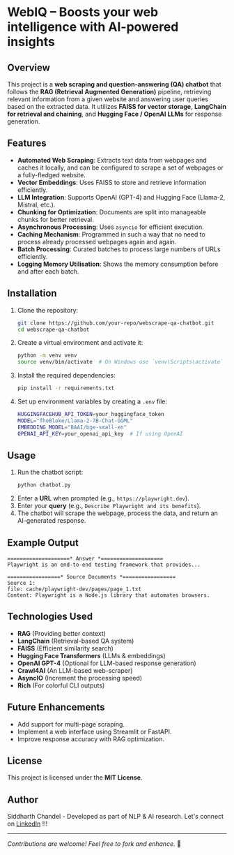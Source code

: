 # WebIQ – Boosts your web intelligence with AI-powered insights

## Overview
This project is a **web scraping and question-answering (QA) chatbot** that follows the **RAG (Retrieval Augmented Generation)** pipeline, retrieving relevant information from a given website and answering user queries based on the extracted data. It utilizes **FAISS for vector storage**, **LangChain for retrieval and chaining**, and **Hugging Face / OpenAI LLMs** for response generation.

## Features
- **Automated Web Scraping**: Extracts text data from webpages and caches it locally, and can be configured to scrape a set of webpages or a fully-fledged website.
- **Vector Embeddings**: Uses FAISS to store and retrieve information efficiently.
- **LLM Integration**: Supports OpenAI (GPT-4) and Hugging Face (Llama-2, Mistral, etc.).
- **Chunking for Optimization**: Documents are split into manageable chunks for better retrieval.
- **Asynchronous Processing**: Uses `asyncio` for efficient execution.
- **Caching Mechanism**: Programmed in such a way that no need to process already processed webpages again and again.
- **Batch Processing**: Curated batches to process large numbers of URLs efficiently.
- **Logging Memory Utilisation**: Shows the memory consumption before and after each batch.

## Installation

1. Clone the repository:
    ```sh
    git clone https://github.com/your-repo/webscrape-qa-chatbot.git
    cd webscrape-qa-chatbot
    ```

2. Create a virtual environment and activate it:
    ```sh
    python -m venv venv
    source venv/bin/activate  # On Windows use `venv\Scripts\activate`
    ```

3. Install the required dependencies:
    ```sh
    pip install -r requirements.txt
    ```

4. Set up environment variables by creating a `.env` file:
    ```sh
    HUGGINGFACEHUB_API_TOKEN=your_huggingface_token
    MODEL="TheBloke/Llama-2-7B-Chat-GGML"
    EMBEDDING_MODEL="BAAI/bge-small-en"
    OPENAI_API_KEY=your_openai_api_key  # If using OpenAI
    ```

## Usage

1. Run the chatbot script:
    ```sh
    python chatbot.py
    ```
2. Enter a **URL** when prompted (e.g., `https://playwright.dev`).
3. Enter your **query** (e.g., `Describe Playwright and its benefits`).
4. The chatbot will scrape the webpage, process the data, and return an AI-generated response.

## Example Output
```
====================* Answer *====================
Playwright is an end-to-end testing framework that provides...

=================* Source Documents *=================
Source 1:
file: cache/playwright-dev/pages/page_1.txt
Content: Playwright is a Node.js library that automates browsers.
```

## Technologies Used
- **RAG** (Providing better context)
- **LangChain** (Retrieval-based QA system)
- **FAISS** (Efficient similarity search)
- **Hugging Face Transformers** (LLMs & embeddings)
- **OpenAI GPT-4** (Optional for LLM-based response generation)
- **Crawl4AI** (An LLM-based web-scraper)
- **AsyncIO** (Increment the processing speed)
- **Rich** (For colorful CLI outputs)

## Future Enhancements
- Add support for multi-page scraping.
- Implement a web interface using Streamlit or FastAPI.
- Improve response accuracy with RAG optimization.

## License
This project is licensed under the **MIT License**.

## Author
Siddharth Chandel - Developed as part of NLP & AI research.
Let's connect on [LinkedIn](https://www.linkedin.com/in/siddharth-chandel-001097245/) !!!

---
_Contributions are welcome! Feel free to fork and enhance._ 🚀
